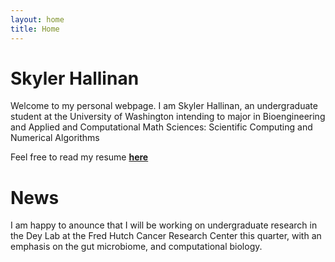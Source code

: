 ```yaml
---
layout: home
title: Home
---
```


# Skyler Hallinan

Welcome to my personal webpage. I am Skyler Hallinan, an undergraduate student at the University of Washington intending to major in Bioengineering and Applied and Computational Math Sciences: Scientific Computing and Numerical Algorithms

Feel free to read my resume <a href="/assets/official/Hallinan_Skyler_Resume.pdf" target = "_blank"><b>here</b></a>
# News

I am happy to anounce that I will be working on undergraduate research in the Dey Lab at the Fred Hutch Cancer Research Center this quarter, with an emphasis on the gut microbiome, and computational biology. 

